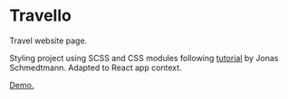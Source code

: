 # Travello
Travel website page.

Styling project using SCSS and CSS modules following [tutorial](https://www.udemy.com/advanced-css-and-sass/ "Link to Advanced CSS and SASS tutorial") by Jonas Schmedtmann. Adapted to React app context.

[Demo.](https://callumgrayson.github.io/travello/ "Link to Travello demo site")